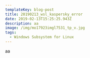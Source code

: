 ```yaml
---
templateKey: blog-post
title: 20190213_wsl_kaspersky_error
date: 2019-02-13T15:25:25.943Z
description: aa
image: /img/mo17923imgl7531_tp_v.jpg
tags:
  - Windows Subsystem for Linux
---
```

aa
